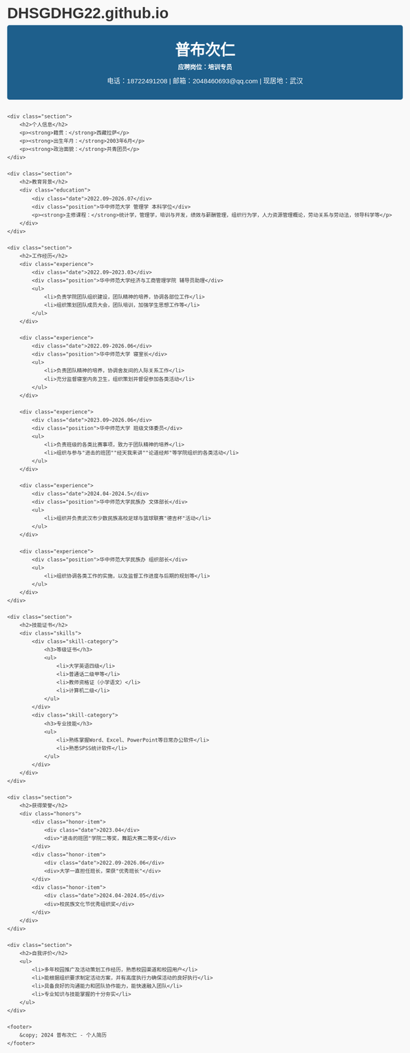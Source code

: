# DHSGDHG22.github.io
<!DOCTYPE html>
<html lang="zh-CN">
<head>
    <meta charset="UTF-8">
    <meta name="viewport" content="width=device-width, initial-scale=1.0">
    <title>普布次仁 - 培训专员简历</title>
    <style>
        body {
            font-family: 'Microsoft YaHei', Arial, sans-serif;
            line-height: 1.6;
            color: #333;
            max-width: 1000px;
            margin: 0 auto;
            padding: 20px;
            background-color: #f9f9f9;
        }
        header {
            background-color: #1e5f8c;
            color: white;
            padding: 30px;
            text-align: center;
            border-radius: 5px;
            margin-bottom: 30px;
        }
        h1 {
            margin: 0;
            font-size: 2.5em;
        }
        h2 {
            color: #1e5f8c;
            border-bottom: 2px solid #1e5f8c;
            padding-bottom: 5px;
        }
        .contact-info {
            margin-top: 10px;
            font-size: 1.1em;
        }
        .section {
            background-color: white;
            padding: 20px;
            margin-bottom: 20px;
            border-radius: 5px;
            box-shadow: 0 2px 5px rgba(0,0,0,0.1);
        }
        .education, .experience {
            margin-bottom: 15px;
        }
        .date {
            font-weight: bold;
            color: #555;
        }
        .position {
            font-weight: bold;
        }
        ul {
            padding-left: 20px;
        }
        .skills {
            display: flex;
            flex-wrap: wrap;
        }
        .skill-category {
            flex: 1;
            min-width: 200px;
        }
        .honors {
            display: grid;
            grid-template-columns: repeat(auto-fill, minmax(300px, 1fr));
            gap: 15px;
        }
        .honor-item {
            background-color: #f0f7ff;
            padding: 10px;
            border-radius: 5px;
        }
        footer {
            text-align: center;
            margin-top: 30px;
            color: #666;
            font-size: 0.9em;
        }
        .avatar {
            width: 120px;
            height: 120px;
            border-radius: 50%;
            object-fit: cover;
            border: 3px solid white;
            margin-bottom: 15px;
        }
    </style>
</head>
<body>
    <header>
        <!-- 您可以在这里添加个人照片 -->
        <!-- <img src="your-photo.jpg" alt="普布次仁" class="avatar"> -->
        <h1>普布次仁</h1>
        <div class="position">应聘岗位：培训专员</div>
        <div class="contact-info">
            电话：18722491208 | 邮箱：2048460693@qq.com | 现居地：武汉
        </div>
    </header>

    <div class="section">
        <h2>个人信息</h2>
        <p><strong>籍贯：</strong>西藏拉萨</p>
        <p><strong>出生年月：</strong>2003年6月</p>
        <p><strong>政治面貌：</strong>共青团员</p>
    </div>

    <div class="section">
        <h2>教育背景</h2>
        <div class="education">
            <div class="date">2022.09~2026.07</div>
            <div class="position">华中师范大学 管理学 本科学位</div>
            <p><strong>主修课程：</strong>统计学，管理学，培训与开发，绩效与薪酬管理，组织行为学，人力资源管理概论，劳动关系与劳动法，领导科学等</p>
        </div>
    </div>

    <div class="section">
        <h2>工作经历</h2>
        <div class="experience">
            <div class="date">2022.09~2023.03</div>
            <div class="position">华中师范大学经济与工商管理学院 辅导员助理</div>
            <ul>
                <li>负责学院团队组织建设，团队精神的培养，协调各部位工作</li>
                <li>组织策划团队成员大会，团队培训，加强学生思想工作等</li>
            </ul>
        </div>
        
        <div class="experience">
            <div class="date">2022.09-2026.06</div>
            <div class="position">华中师范大学 寝室长</div>
            <ul>
                <li>负责团队精神的培养，协调舍友间的人际关系工作</li>
                <li>充分监督寝室内务卫生，组织策划并督促参加各类活动</li>
            </ul>
        </div>
        
        <div class="experience">
            <div class="date">2023.09~2026.06</div>
            <div class="position">华中师范大学 班级文体委员</div>
            <ul>
                <li>负责班级的各类比赛事项，致力于团队精神的培养</li>
                <li>组织与参与"进击的班团""经天我来讲""论道经邦"等学院组织的各类活动</li>
            </ul>
        </div>
        
        <div class="experience">
            <div class="date">2024.04-2024.5</div>
            <div class="position">华中师范大学民族办 文体部长</div>
            <ul>
                <li>组织并负责武汉市少数民族高校足球与篮球联赛"德吉杯"活动</li>
            </ul>
        </div>
        
        <div class="experience">
            <div class="position">华中师范大学民族办 组织部长</div>
            <ul>
                <li>组织协调各类工作的实施，以及监督工作进度与后期的规划等</li>
            </ul>
        </div>
    </div>

    <div class="section">
        <h2>技能证书</h2>
        <div class="skills">
            <div class="skill-category">
                <h3>等级证书</h3>
                <ul>
                    <li>大学英语四级</li>
                    <li>普通话二级甲等</li>
                    <li>教师资格证（小学语文）</li>
                    <li>计算机二级</li>
                </ul>
            </div>
            <div class="skill-category">
                <h3>专业技能</h3>
                <ul>
                    <li>熟练掌握Word、Excel、PowerPoint等日常办公软件</li>
                    <li>熟悉SPSS统计软件</li>
                </ul>
            </div>
        </div>
    </div>

    <div class="section">
        <h2>获得荣誉</h2>
        <div class="honors">
            <div class="honor-item">
                <div class="date">2023.04</div>
                <div>"进击的班团"学院二等奖，舞蹈大赛二等奖</div>
            </div>
            <div class="honor-item">
                <div class="date">2022.09-2026.06</div>
                <div>大学一直担任班长，荣获"优秀班长"</div>
            </div>
            <div class="honor-item">
                <div class="date">2024.04-2024.05</div>
                <div>校民族文化节优秀组织奖</div>
            </div>
        </div>
    </div>

    <div class="section">
        <h2>自我评价</h2>
        <ul>
            <li>多年校园推广及活动策划工作经历，熟悉校园渠道和校园用户</li>
            <li>能根据组织要求制定活动方案，并有高度执行力确保活动的良好执行</li>
            <li>具备良好的沟通能力和团队协作能力，能快速融入团队</li>
            <li>专业知识与技能掌握的十分夯实</li>
        </ul>
    </div>

    <footer>
        &copy; 2024 普布次仁 - 个人简历
    </footer>
</body>
</html>

